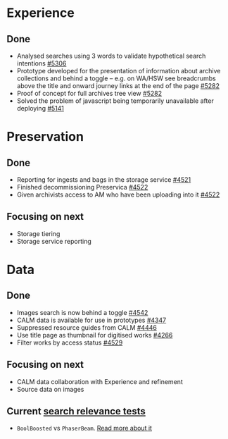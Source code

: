 # Experience
## Done
- Analysed searches using 3 words to validate hypothetical search intentions [#5306](https://github.com/wellcomecollection/wellcomecollection.org/issues/5306)
- Prototype developed for the presentation of information about archive collections and behind a toggle – e.g. on WA/HSW see breadcrumbs above the title and onward journey links at the end of the page [#5282](https://github.com/wellcomecollection/wellcomecollection.org/issues/5282)
- Proof of concept for full archives tree view [#5282](https://github.com/wellcomecollection/wellcomecollection.org/issues/5282)
- Solved the problem of javascript being temporarily unavailable after deploying [#5141](https://github.com/wellcomecollection/wellcomecollection.org/issues/5141)


# Preservation
## Done
- Reporting for ingests and bags in the storage service [#4521](https://github.com/wellcomecollection/platform/issues/4521)
- Finished decommissioning Preservica [#4522](https://github.com/wellcomecollection/platform/issues/4522)
- Given archivists access to AM who have been uploading into it [#4522](https://github.com/wellcomecollection/platform/issues/4522)


## Focusing on next
- Storage tiering
- Storage service reporting



# Data
## Done
-	Images search is now behind a toggle [#4542](https://github.com/wellcomecollection/platform/issues/4542)
- CALM data is available for use in prototypes [#4347](https://github.com/wellcomecollection/platform/issues/4347)
- Suppressed resource guides from CALM [#4446](https://github.com/wellcomecollection/platform/issues/4446)
- Use title page as thumbnail for digitised works [#4266](https://github.com/wellcomecollection/platform/issues/4266)
- Filter works by access status [#4529](https://github.com/wellcomecollection/platform/issues/4529)



## Focusing on next
- CALM data collaboration with Experience and refinement
- Source data on images



## Current [search relevance tests](https://docs.wellcomecollection.org/catalogue/search_relevance/tests)
-	`BoolBoosted` vs `PhaserBeam`. [Read more about it](https://docs.wellcomecollection.org/catalogue/search_relevance/tests/008-boolboosted-vs-phaserbeam )
